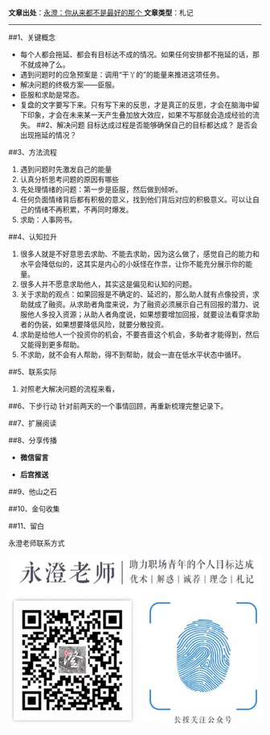 

**文章出处**：[永澄：你从来都不是最好的那个 ](https://mp.weixin.qq.com/s/wSiYo371oNa7GnPaVLIxVA)
**文章类型**：札记

------------------------------------

##1、关键概念
- 每个人都会拖延、都会有目标达不成的情况。如果任何安排都不拖延的话，那不就成神了么。
- 遇到问题时的应急预案是：调用“干丫的”的能量来推进这项任务。
- 解决问题的终极方案——臣服。
- 臣服和求助是常态。
- 复盘的文字要写下来。只有写下来的反思，才是真正的反思，才会在脑海中留下印象，才会在未来某一天产生叠加放大效应，如果不写那就会造成经验的流失。
##2、解决问题
目标达成过程是否能够确保自己的目标都达成？
是否会出现拖延的情况？


##3、方法流程
1. 遇到问题时先激发自己的能量
2. 认真分析思考问题的原因有哪些
3. 先处理情绪的问题：第一步是臣服，然后做到倾听。
4. 任何负面情绪背后都有积极的意义，找到他们背后对应的积极意义。可以让自己的情绪不再积累，不再同时爆发。
5. 求助：人事网书。

##4、认知拉升
1. 很多人就是不好意思去求助、不能去求助，因为这么做了，感觉自己的能力和水平会降低似的，这其实是内心的小妖怪在作祟，让你不能充分展示你的能量。
2. 很多人并不愿意求助他人，其实这是偏见和认知的问题。
3. 关于求助的观点：如果回报是不确定的、延迟的，那么助人就有点像投资，求助就成了融资。从求助者角度来说，为了融资必须展示自己有回报的潜力、说服他人多投入资源；从助人者角度说，如果想要增加回报，就要设法看穿求助者的伪装，如果想要降低风险，就要分散投资。
4. 求助是给他人一个投资你的机会，不要吝啬这个机会，多助者才能得到，然后又能得到更多帮助。
5. 不求助，就不会有人帮助，得不到帮助，就会一直在低水平状态中循环。

##5、联系实际
1. 对照老大解决问题的流程来看，



##6、下步行动
针对前两天的一个事情回顾，再重新梳理完整记录下。


##7、扩展阅读

##8、分享传播

- **微信留言**

-	**后宫推送**

##9、他山之石

##10、金句收集

##11、留白


永澄老师联系方式

![](./_image/永澄老师公众号图片.webp.jpg)


	
